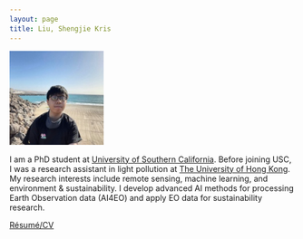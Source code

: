 ```yaml
---
layout: page
title: Liu, Shengjie Kris
---
```


![Canarias 2021](assets/img/skrisliu.jpg)


I am a PhD student at [University of Southern California](https://usc.edu). Before joining USC, I was a research assistant in light pollution at [The University of Hong Kong](https://nightsky.physics.hku.hk/). My research interests include remote sensing, machine learning, and environment & sustainability. I develop advanced AI methods for processing Earth Observation data (AI4EO) and apply EO data for sustainability research. 




[Résumé/CV](skrisliuCV.pdf)
